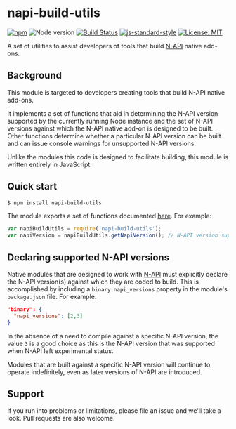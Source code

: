 # napi-build-utils

[![npm](https://img.shields.io/npm/v/napi-build-utils.svg)](https://www.npmjs.com/package/napi-build-utils)
![Node version](https://img.shields.io/node/v/prebuild.svg)
[![Build Status](https://travis-ci.org/inspiredware/napi-build-utils.svg?branch=master)](https://travis-ci.org/inspiredware/napi-build-utils)
[![js-standard-style](https://img.shields.io/badge/code%20style-standard-brightgreen.svg)](http://standardjs.com/)
[![License: MIT](https://img.shields.io/badge/License-MIT-yellow.svg)](https://opensource.org/licenses/MIT)

A set of utilities to assist developers of tools that build [N-API](https://nodejs.org/api/n-api.html#n_api_n_api) native add-ons.

## Background

This module is targeted to developers creating tools that build N-API native add-ons.

It implements a set of functions that aid in determining the N-API version supported by the currently running Node instance and the set of N-API versions against which the N-API native add-on is designed to be built. Other functions determine whether a particular N-API version can be built and can issue console warnings for unsupported N-API versions.

Unlike the modules this code is designed to facilitate building, this module is written entirely in JavaScript.

## Quick start

```bash
$ npm install napi-build-utils
```

The module exports a set of functions documented [here](./index.md). For example:

```javascript
var napiBuildUtils = require('napi-build-utils');
var napiVersion = napiBuildUtils.getNapiVersion(); // N-API version supported by Node, or undefined.
```

## Declaring supported N-API versions

Native modules that are designed to work with [N-API](https://nodejs.org/api/n-api.html#n_api_n_api) must explicitly declare the N-API version(s) against which they are coded to build. This is accomplished by including a `binary.napi_versions` property in the module's `package.json` file. For example:

```json
"binary": {
  "napi_versions": [2,3]
}
```

In the absence of a need to compile against a specific N-API version, the value `3` is a good choice as this is the N-API version that was supported when N-API left experimental status.

Modules that are built against a specific N-API version will continue to operate indefinitely, even as later versions of N-API are introduced.

## Support

If you run into problems or limitations, please file an issue and we'll take a look. Pull requests are also welcome.
